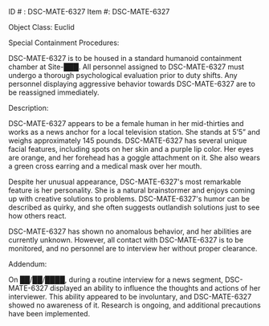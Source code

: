 ID # : DSC-MATE-6327
Item #: DSC-MATE-6327

Object Class: Euclid

Special Containment Procedures:

DSC-MATE-6327 is to be housed in a standard humanoid containment chamber at Site-███. All personnel assigned to DSC-MATE-6327 must undergo a thorough psychological evaluation prior to duty shifts. Any personnel displaying aggressive behavior towards DSC-MATE-6327 are to be reassigned immediately.

Description:

DSC-MATE-6327 appears to be a female human in her mid-thirties and works as a news anchor for a local television station. She stands at 5’5” and weighs approximately 145 pounds. DSC-MATE-6327 has several unique facial features, including spots on her skin and a purple lip color. Her eyes are orange, and her forehead has a goggle attachment on it. She also wears a green cross earring and a medical mask over her mouth.

Despite her unusual appearance, DSC-MATE-6327's most remarkable feature is her personality. She is a natural brainstormer and enjoys coming up with creative solutions to problems. DSC-MATE-6327's humor can be described as quirky, and she often suggests outlandish solutions just to see how others react.

DSC-MATE-6327 has shown no anomalous behavior, and her abilities are currently unknown. However, all contact with DSC-MATE-6327 is to be monitored, and no personnel are to interview her without proper clearance.

Addendum:

On ██/██/████, during a routine interview for a news segment, DSC-MATE-6327 displayed an ability to influence the thoughts and actions of her interviewer. This ability appeared to be involuntary, and DSC-MATE-6327 showed no awareness of it. Research is ongoing, and additional precautions have been implemented.